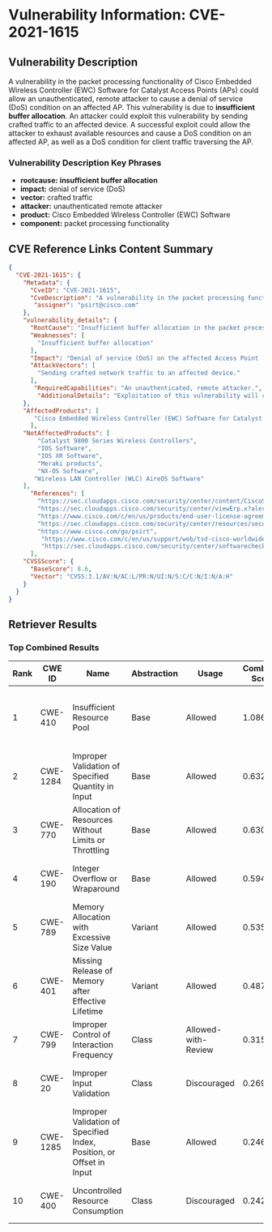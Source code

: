 # Vulnerability Information: CVE-2021-1615

## Vulnerability Description
A vulnerability in the packet processing functionality of Cisco Embedded Wireless Controller (EWC) Software for Catalyst Access Points (APs) could allow an unauthenticated, remote attacker to cause a denial of service (DoS) condition on an affected AP. This vulnerability is due to **insufficient buffer allocation**. An attacker could exploit this vulnerability by sending crafted traffic to an affected device. A successful exploit could allow the attacker to exhaust available resources and cause a DoS condition on an affected AP, as well as a DoS condition for client traffic traversing the AP.

### Vulnerability Description Key Phrases
- **rootcause:** **insufficient buffer allocation**
- **impact:** denial of service (DoS)
- **vector:** crafted traffic
- **attacker:** unauthenticated remote attacker
- **product:** Cisco Embedded Wireless Controller (EWC) Software
- **component:** packet processing functionality

## CVE Reference Links Content Summary
```json
{
  "CVE-2021-1615": {
    "Metadata": {
      "CveID": "CVE-2021-1615",
      "CveDescription": "A vulnerability in the packet processing functionality of Cisco Embedded Wireless Controller (EWC) Software for Catalyst Access Points (APs) could allow an unauthenticated, remote attacker to cause a denial of service (DoS) condition on an affected AP. This vulnerability is due to insufficient buffer allocation. An attacker could exploit this vulnerability by sending crafted traffic to an affected device. A successful exploit could allow the attacker to exhaust available resources and cause a DoS condition on an affected AP, as well as a DoS condition for client traffic traversing the AP.",
       "assigner": "psirt@cisco.com"
    },
    "vulnerability_details": {
      "RootCause": "Insufficient buffer allocation in the packet processing functionality of Cisco Embedded Wireless Controller (EWC) Software.",
      "Weaknesses": [
        "Insufficient buffer allocation"
      ],
      "Impact": "Denial of service (DoS) on the affected Access Point (AP) and for client traffic traversing the AP. This occurs due to resource exhaustion.",
      "AttackVectors": [
        "Sending crafted network traffic to an affected device."
      ],
       "RequiredCapabilities": "An unauthenticated, remote attacker.",
        "AdditionalDetails": "Exploitation of this vulnerability will cause the affected device to generate the following log message:\n\nSep 22 16:00:00.000 UTC: %IOSXE_INFRA-3-GET_BUFFER_ERR: Interrupt processing of Punt received packets over socket failed to get a packet buffer for len"
    },
    "AffectedProducts": [
       "Cisco Embedded Wireless Controller (EWC) Software for Catalyst Access Points (APs)"
      ],
    "NotAffectedProducts": [
        "Catalyst 9800 Series Wireless Controllers",
        "IOS Software",
        "IOS XR Software",
        "Meraki products",
        "NX-OS Software",
       "Wireless LAN Controller (WLC) AireOS Software"
    ],
      "References": [
        "https://sec.cloudapps.cisco.com/security/center/content/CiscoSecurityAdvisory/cisco-sa-iosxe-ewc-dos-g6JruHRT",
        "https://sec.cloudapps.cisco.com/security/center/viewErp.x?alertId=ERP-74581",
        "https://www.cisco.com/c/en/us/products/end-user-license-agreement.html",
        "https://sec.cloudapps.cisco.com/security/center/resources/security_vulnerability_policy.html#fixes",
        "https://www.cisco.com/go/psirt",
         "https://www.cisco.com/c/en/us/support/web/tsd-cisco-worldwide-contacts.html",
         "https://sec.cloudapps.cisco.com/security/center/softwarechecker.x"
      ],
    "CVSSScore": {
      "BaseScore": 8.6,
      "Vector": "CVSS:3.1/AV:N/AC:L/PR:N/UI:N/S:C/C:N/I:N/A:H"
    }
  }
}
```

## Retriever Results

### Top Combined Results

| Rank | CWE ID | Name | Abstraction | Usage | Combined Score | Retrievers | Individual Scores |
|------|--------|------|-------------|-------|---------------|------------|-------------------|
| 1 | CWE-410 | Insufficient Resource Pool | Base | Allowed | 1.0863 | dense, sparse, graph | dense: 0.636, sparse: 0.717, graph: 1.000 |
| 2 | CWE-1284 | Improper Validation of Specified Quantity in Input | Base | Allowed | 0.6327 | sparse, graph | sparse: 0.481, graph: 1.000 |
| 3 | CWE-770 | Allocation of Resources Without Limits or Throttling | Base | Allowed | 0.6307 | sparse, graph | sparse: 0.478, graph: 1.000 |
| 4 | CWE-190 | Integer Overflow or Wraparound | Base | Allowed | 0.5941 | sparse, graph | sparse: 0.414, graph: 1.000 |
| 5 | CWE-789 | Memory Allocation with Excessive Size Value | Variant | Allowed | 0.5359 | sparse, graph | sparse: 0.446, graph: 0.911 |
| 6 | CWE-401 | Missing Release of Memory after Effective Lifetime | Variant | Allowed | 0.4870 | dense, sparse | dense: 0.526, sparse: 0.462 |
| 7 | CWE-799 | Improper Control of Interaction Frequency | Class | Allowed-with-Review | 0.3151 | dense, sparse | dense: 0.549, sparse: 0.458 |
| 8 | CWE-20 | Improper Input Validation | Class | Discouraged | 0.2697 | sparse, graph | sparse: 0.498, graph: 0.889 |
| 9 | CWE-1285 | Improper Validation of Specified Index, Position, or Offset in Input | Base | Allowed | 0.2463 | sparse | sparse: 0.431 |
| 10 | CWE-400 | Uncontrolled Resource Consumption | Class | Discouraged | 0.2429 | dense, sparse | dense: 0.526, sparse: 0.489 |

